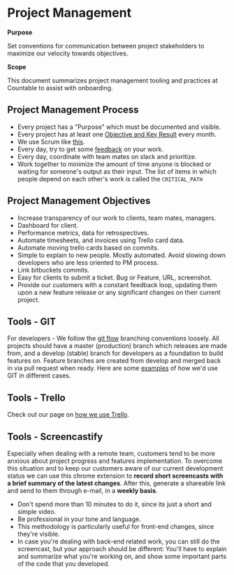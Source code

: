# Project Management

<div class="toctree" data-maxdepth="2" data-caption="Contents:" hidden="">

</div>

**Purpose**

Set conventions for communication between project stakeholders to
maximize our velocity towards objectives.

**Scope**

This document summarizes project management tooling and practices at
Countable to assist with onboarding.

## Project Management Process

  - Every project has a "Purpose" which must be documented and visible.
  - Every project has at least one [Objective and Key
    Result](../operations/OKRS.html) every month.
  - We use Scrum like [this](../operations/SCRUM.html).
  - Every day, try to get some
    [feedback](../peopleops/FEEDBACK_LOOPS.html) on your work.
  - Every day, coordinate with team mates on slack and prioritize.
  - Work together to minimize the amount of time anyone is blocked or
    waiting for someone's output as their input. The list of items in
    which people depend on each other's work is called the
    `CRITICAL_PATH`

## Project Management Objectives

  - Increase transparency of our work to clients, team mates, managers.
  - Dashboard for client.
  - Performance metrics, data for retrospectives.
  - Automate timesheets, and invoices using Trello card data.
  - Automate moving trello cards based on commits.
  - Simple to explain to new people. Mostly automated. Avoid slowing
    down developers who are less oriented to PM process.
  - Link bitbuckets commits.
  - Easy for clients to submit a ticket. Bug or Feature, URL,
    screenshot.
  - Provide our customers with a constant feedback loop, updating them
    upon a new feature release or any significant changes on their
    current project.

## Tools - GIT

For developers - We follow the [git
flow](https://datasift.github.io/gitflow/IntroducingGitFlow.html)
branching conventions loosely. All projects should have a master
(production) branch which releases are made from, and a develop (stable)
branch for developers as a foundation to build features on. Feature
branches are created from develop and merged back in via pull request
when ready. Here are some [examples](../developers/GIT.html) of how we'd
use GIT in different cases.

## Tools - Trello

Check out our page on [how we use Trello](../operations/TRELLO.html).

## Tools - Screencastify

Especially when dealing with a remote team, customers tend to be more
anxious about project progress and features implementation. To overcome
this situation and to keep our customers aware of our current
development status we can use this chrome extension to **record short
screencasts with a brief summary of the latest changes**. After this,
generate a shareable link and send to them through e-mail, in a **weekly
basis**.

  - Don't spend more than 10 minutes to do it, since its just a short
    and simple video.
  - Be professional in your tone and language.
  - This methodology is particularly useful for front-end changes, since
    they're visible.
  - In case you're dealing with back-end related work, you can still do
    the screencast, but your approach should be different: You'll have
    to explain and summarize what you're working on, and show some
    important parts of the code that you developed.
